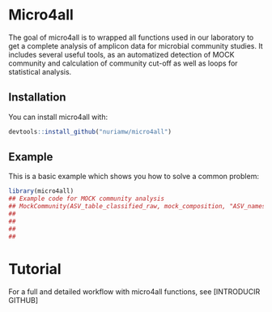 
<!-- README.md is generated from README.Rmd. Please edit that file -->

# Micro4all

<!-- badges: start -->
<!-- badges: end -->

The goal of micro4all is to wrapped all functions used in our laboratory
to get a complete analysis of amplicon data for microbial community
studies. It includes several useful tools, as an automatized detection
of MOCK community and calculation of community cut-off as well as loops
for statistical analysis.

## Installation

You can install micro4all with:

``` r
devtools::install_github("nuriamw/micro4all")
```

## Example

This is a basic example which shows you how to solve a common problem:

``` r
library(micro4all)
## Example code for MOCK community analysis
## MockCommunity(ASV_table_classified_raw, mock_composition, "ASV_names")
## 
## 
## 
## 
```

# Tutorial

For a full and detailed workflow with micro4all functions, see
\[INTRODUCIR GITHUB\]
